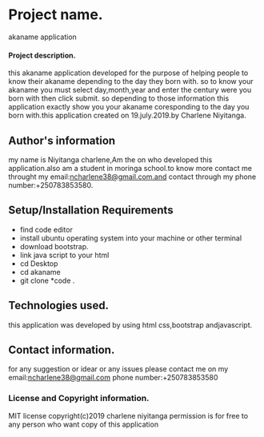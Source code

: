 # Project name.
akaname application
#### Project description.
 this akaname application developed for the purpose of helping people to know their akaname depending to the day they born with. so to know your akaname you must  select day,month,year and enter the century were you born with then click submit. so depending to those  information this application exactly show you your akaname coresponding to the day you born with.this application  created  on  19.july.2019.by Charlene Niyitanga.
## Author's information
my name is Niyitanga charlene,Am the on who developed this application.also am a student in moringa school.to know more contact me throught my email:ncharlene38@gmail.com.and contact through my phone number:+250783853580.
## Setup/Installation Requirements
* find code editor
* install ubuntu operating system into your machine or other terminal
* download bootstrap.
* link java script to your html
* cd Desktop
* cd akaname
* git clone
*code .
## Technologies used.
this application was developed by using html  css,bootstrap andjavascript.
## Contact information.
for any suggestion or idear or any issues please contact me on my email:ncharlene38@gmail.com
phone number:+250783853580

### License and Copyright information.
 MIT license
 copyright(c)2019 charlene niyitanga
 permission is for free to any person who want copy of this application


